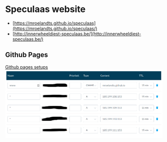# Speculaas website

* [https://mroelandts.github.io/speculaas](https://mroelandts.github.io/speculaas/)
* [http://innerwheeldiest-speculaas.be/](http://innerwheeldiest-speculaas.be/)

## Github Pages
[Github pages setups](https://docs.github.com/en/free-pro-team@latest/github/working-with-github-pages/managing-a-custom-domain-for-your-github-pages-site)
![DNS settings](github-pages.png)
